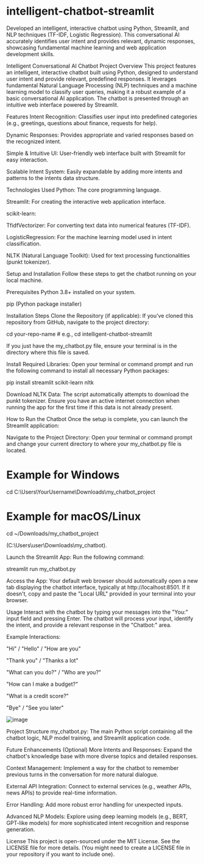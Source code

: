 # intelligent-chatbot-streamlit
Developed an intelligent, interactive chatbot using Python, Streamlit, and NLP techniques (TF-IDF, Logistic Regression). This conversational AI accurately identifies user intent and provides relevant, dynamic responses, showcasing fundamental machine learning and web application development skills.


Intelligent Conversational AI Chatbot
Project Overview
This project features an intelligent, interactive chatbot built using Python, designed to understand user intent and provide relevant, predefined responses. It leverages fundamental Natural Language Processing (NLP) techniques and a machine learning model to classify user queries, making it a robust example of a basic conversational AI application. The chatbot is presented through an intuitive web interface powered by Streamlit.

Features
Intent Recognition: Classifies user input into predefined categories (e.g., greetings, questions about finance, requests for help).

Dynamic Responses: Provides appropriate and varied responses based on the recognized intent.

Simple & Intuitive UI: User-friendly web interface built with Streamlit for easy interaction.

Scalable Intent System: Easily expandable by adding more intents and patterns to the intents data structure.

Technologies Used
Python: The core programming language.

Streamlit: For creating the interactive web application interface.

scikit-learn:

TfidfVectorizer: For converting text data into numerical features (TF-IDF).

LogisticRegression: For the machine learning model used in intent classification.

NLTK (Natural Language Toolkit): Used for text processing functionalities (punkt tokenizer).

Setup and Installation
Follow these steps to get the chatbot running on your local machine.

Prerequisites
Python 3.8+ installed on your system.

pip (Python package installer)

Installation Steps
Clone the Repository (if applicable):
If you've cloned this repository from GitHub, navigate to the project directory:

cd your-repo-name # e.g., cd intelligent-chatbot-streamlit

If you just have the my_chatbot.py file, ensure your terminal is in the directory where this file is saved.

Install Required Libraries:
Open your terminal or command prompt and run the following command to install all necessary Python packages:

pip install streamlit scikit-learn nltk

Download NLTK Data:
The script automatically attempts to download the punkt tokenizer. Ensure you have an active internet connection when running the app for the first time if this data is not already present.

How to Run the Chatbot
Once the setup is complete, you can launch the Streamlit application:

Navigate to the Project Directory:
Open your terminal or command prompt and change your current directory to where your my_chatbot.py file is located.

# Example for Windows
cd C:\Users\YourUsername\Downloads\my_chatbot_project
# Example for macOS/Linux
cd ~/Downloads/my_chatbot_project

(C:\Users\user\Downloads\my_chatbot).

Launch the Streamlit App:
Run the following command:

streamlit run my_chatbot.py

Access the App:
Your default web browser should automatically open a new tab displaying the chatbot interface, typically at http://localhost:8501. If it doesn't, copy and paste the "Local URL" provided in your terminal into your browser.

Usage
Interact with the chatbot by typing your messages into the "You:" input field and pressing Enter. The chatbot will process your input, identify the intent, and provide a relevant response in the "Chatbot:" area.

Example Interactions:

"Hi" / "Hello" / "How are you"

"Thank you" / "Thanks a lot"

"What can you do?" / "Who are you?"

"How can I make a budget?"

"What is a credit score?"

"Bye" / "See you later"

![image](https://github.com/user-attachments/assets/91fe2d75-036d-4900-a909-f25453327f23)


Project Structure
my_chatbot.py: The main Python script containing all the chatbot logic, NLP model training, and Streamlit application code.

Future Enhancements (Optional)
More Intents and Responses: Expand the chatbot's knowledge base with more diverse topics and detailed responses.

Context Management: Implement a way for the chatbot to remember previous turns in the conversation for more natural dialogue.

External API Integration: Connect to external services (e.g., weather APIs, news APIs) to provide real-time information.

Error Handling: Add more robust error handling for unexpected inputs.

Advanced NLP Models: Explore using deep learning models (e.g., BERT, GPT-like models) for more sophisticated intent recognition and response generation.

License
This project is open-sourced under the MIT License. See the LICENSE file for more details. (You might need to create a LICENSE file in your repository if you want to include one).









